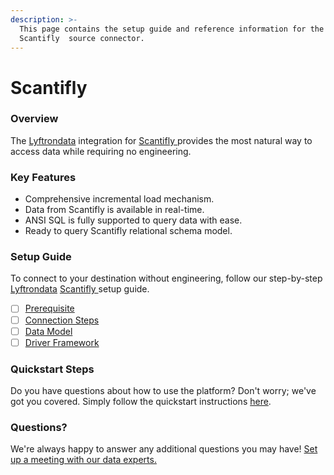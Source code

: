 ```yaml
---
description: >-
  This page contains the setup guide and reference information for the
  Scantifly  source connector.
---
```


# Scantifly

### Overview

The [Lyftrondata](https://www.lyftrondata.com/) integration for [Scantifly ](nan/)provides the most natural way to access data while requiring no engineering.

### Key Features

* Comprehensive incremental load mechanism.
* Data from Scantifly is available in real-time.
* ANSI SQL is fully supported to query data with ease.
* Ready to query Scantifly relational schema model.

### Setup Guide

To connect to your destination without engineering, follow our step-by-step [Lyftrondata](https://www.lyftrondata.com/) [Scantifly ](nan/)setup guide.

* [ ] [Prerequisite](prerequisite.md)
* [ ] [Connection Steps](connection-steps.md)
* [ ] [Data Model](data-model/erd.md)
* [ ] [Driver Framework](driver-framework/)

### Quickstart Steps

Do you have questions about how to use the platform? Don't worry; we've got you covered. Simply follow the quickstart instructions [here](../../).

### Questions? <a href="#questions" id="questions"></a>

We're always happy to answer any additional questions you may have! [Set up a meeting with our data experts.](https://www.lyftrondata.com/book-a-meeting/)
